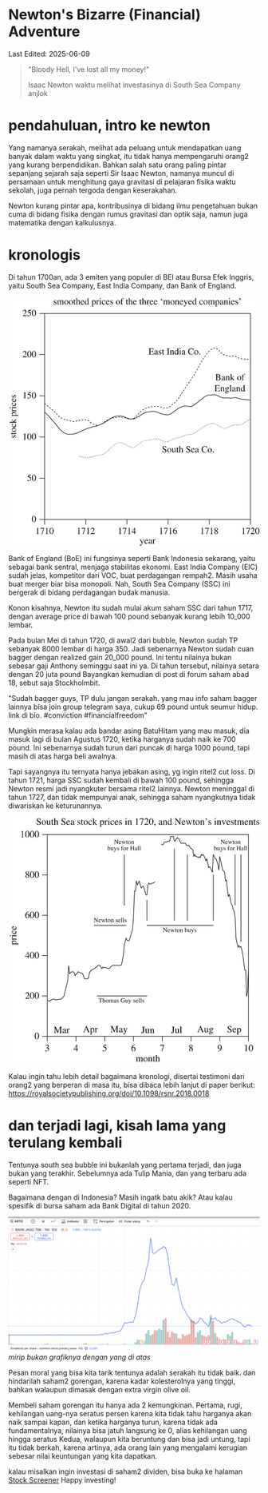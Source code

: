 # Newton's Bizarre (Financial) Adventure

[](bubble_banner.png)

Last Edited: 2025-06-09

> "Bloody Hell, I've lost all my money!"
> 
> Isaac Newton waktu melihat investasinya di South Sea Company anjlok


# pendahuluan, intro ke newton
Yang namanya serakah, melihat ada peluang untuk mendapatkan uang banyak dalam waktu yang singkat, itu tidak hanya mempengaruhi orang2 yang kurang berpendidikan. Bahkan salah satu orang paling pintar sepanjang sejarah saja seperti Sir Isaac Newton,  namanya muncul di persamaan untuk menghitung gaya gravitasi di pelajaran fisika waktu sekolah, juga pernah tergoda dengan keserakahan.

Newton kurang pintar apa, kontribusinya di bidang ilmu pengetahuan bukan cuma di bidang fisika dengan rumus gravitasi dan optik saja, namun juga matematika dengan kalkulusnya.

# kronologis

Di tahun 1700an, ada 3 emiten yang populer di BEI atau Bursa Efek Inggris, yaitu South Sea Company, East India Company, dan Bank of England.

![stock return from 3 company](bei.jpg)

Bank of England (BoE) ini fungsinya seperti Bank Indonesia sekarang, yaitu sebagai bank sentral, menjaga stabilitas ekonomi. East India Company (EIC) sudah jelas, kompetitor dari VOC, buat perdagangan rempah2. Masih usaha buat merger biar bisa monopoli. Nah, South Sea Company (SSC) ini bergerak di bidang perdagangan budak manusia.

Konon kisahnya, Newton itu sudah mulai akum saham SSC dari tahun 1717, dengan average price di bawah 100 pound sebanyak kurang lebih 10_000 lembar.

Pada bulan Mei di tahun 1720, di awal2 dari bubble, Newton sudah TP sebanyak 8000 lembar di harga 350. Jadi sebenarnya Newton sudah cuan bagger dengan realized gain 20_000 pound. Ini tentu nilainya bukan sebesar gaji Anthony seminggu saat ini ya. Di tahun tersebut, nilainya setara dengan 20 juta pound
Bayangkan kemudian di post di forum saham abad 18, sebut saja Stockholmbit.

"Sudah bagger guys, TP dulu jangan serakah. yang mau info saham bagger lainnya bisa join group telegram saya, cukup 69 pound untuk seumur hidup. link di bio. #conviction #financialfreedom"

Mungkin merasa kalau ada bandar asing BatuHitam yang mau masuk, dia masuk lagi di bulan Agustus 1720, ketika harganya sudah naik ke 700 pound. Ini sebenarnya sudah turun dari puncak di harga 1000 pound, tapi masih di atas harga beli awalnya.

Tapi sayangnya itu ternyata hanya jebakan asing, yg ingin ritel2 cut loss.
Di tahun 1721, harga SSC sudah kembali di bawah 100 pound, sehingga Newton resmi jadi nyangkuter bersama ritel2 lainnya.
Newton meninggal di tahun 1727, dan tidak mempunyai anak, sehingga saham nyangkutnya tidak diwariskan ke keturunannya.

![ssc price](ssc_stock_price.jpg)

Kalau ingin tahu lebih detail bagaimana kronologi, disertai testimoni dari orang2 yang berperan di masa itu, bisa dibaca lebih lanjut di paper berikut: https://royalsocietypublishing.org/doi/10.1098/rsnr.2018.0018

# dan terjadi lagi, kisah lama yang terulang kembali
Tentunya south sea bubble ini bukanlah yang pertama terjadi, dan juga bukan yang terakhir. Sebelumnya ada Tulip Mania, dan yang terbaru ada seperti NFT.

Bagaimana dengan di Indonesia? Masih ingatk batu akik? Atau kalau spesifik di bursa saham ada Bank Digital di tahun 2020.

![harga saham arto](arto_stock_price.png)
*mirip bukan grafiknya dengan yang di atas*

Pesan moral yang bisa kita tarik tentunya adalah serakah itu tidak baik. dan hindarilah saham2 gorengan, karena kadar kolesterolnya yang tinggi, bahkan walaupun dimasak dengan extra virgin olive oil.

Membeli saham gorengan itu hanya ada 2 kemungkinan.
Pertama, rugi, kehilangan uang-nya seratus persen karena kita tidak tahu harganya akan naik sampai kapan, dan ketika harganya turun, karena tidak ada fundamentalnya, nilainya bisa jatuh langsung ke 0, alias kehilangan uang hingga seratus 
Kedua, walaupun kita beruntung dan bisa jadi untung, tapi itu tidak berkah, karena artinya, ada orang lain yang mengalami kerugian sebesar nilai keuntungan yang kita dapatkan.

kalau misalkan ingin investasi di saham2 dividen, bisa buka ke halaman [Stock Screener](/screener)
Happy investing!
